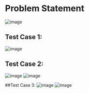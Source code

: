 # Problem Statement <br>
![image](https://user-images.githubusercontent.com/99129127/203997201-49e67702-1b26-41ef-afb6-e4520647b24e.png)
>
>
## Test Case 1:
![image](https://user-images.githubusercontent.com/99129127/203997933-af318a85-7897-472a-b736-d17a9cc67f07.png)
>
>
## Test Case 2:
![image](https://user-images.githubusercontent.com/99129127/203998802-7efcd299-0de1-4e4a-9740-de5f6a45366d.png)
![image](https://user-images.githubusercontent.com/99129127/203998869-37294ebf-e57d-48de-94cc-bd0cc4d8cf1f.png)
>
##Test Case 3:
![image](https://user-images.githubusercontent.com/99129127/203999197-33738e25-b848-4040-807b-1e139f73f96e.png)
![image](https://user-images.githubusercontent.com/99129127/203999257-7cd9917d-b6b0-4759-b73e-4e5e16806368.png)


